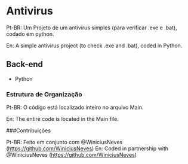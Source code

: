 # Antivirus
Pt-BR: Um Projeto de um antivírus simples (para verificar .exe e .bat), codado em python.

En: A simple antivirus project (to check .exe and .bat), coded in Python.

## Back-end
- Python

### Estrutura de Organização
Pt-BR: O código está localizado inteiro no arquivo Main.

En: The entire code is located in the Main file.

###Contribuições

Pt-BR: Feito em conjunto com @WiniciusNeves (https://github.com/WiniciusNeves)
En: Coded in partnership with @WiniciusNeves (https://github.com/WiniciusNeves)
